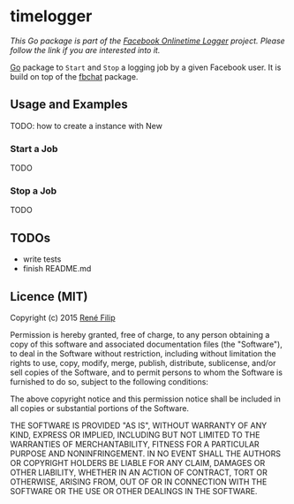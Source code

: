 # timelogger

_This Go package is part of the [Facebook Onlinetime Logger]() project. Please follow the link if you are interested into it._

[Go](http://golang.org/) package to `Start` and `Stop` a logging job by a given Facebook user. It is build on top of the [fbchat](http://github.com/filipre/fbchat) package.

## Usage and Examples

TODO: how to create a instance with New

### Start a Job

TODO

### Stop a Job

TODO

## TODOs

- write tests
- finish README.md

## Licence (MIT)

Copyright (c) 2015 [René Filip](http://github.com/filipre)

Permission is hereby granted, free of charge, to any person obtaining a copy
of this software and associated documentation files (the "Software"), to deal
in the Software without restriction, including without limitation the rights
to use, copy, modify, merge, publish, distribute, sublicense, and/or sell
copies of the Software, and to permit persons to whom the Software is
furnished to do so, subject to the following conditions:

The above copyright notice and this permission notice shall be included in all
copies or substantial portions of the Software.

THE SOFTWARE IS PROVIDED "AS IS", WITHOUT WARRANTY OF ANY KIND, EXPRESS OR
IMPLIED, INCLUDING BUT NOT LIMITED TO THE WARRANTIES OF MERCHANTABILITY,
FITNESS FOR A PARTICULAR PURPOSE AND NONINFRINGEMENT. IN NO EVENT SHALL THE
AUTHORS OR COPYRIGHT HOLDERS BE LIABLE FOR ANY CLAIM, DAMAGES OR OTHER
LIABILITY, WHETHER IN AN ACTION OF CONTRACT, TORT OR OTHERWISE, ARISING FROM,
OUT OF OR IN CONNECTION WITH THE SOFTWARE OR THE USE OR OTHER DEALINGS IN THE
SOFTWARE.
